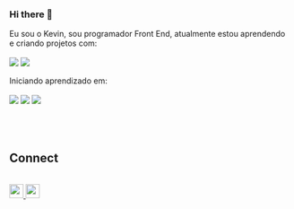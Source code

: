 ### Hi there 👋

Eu sou o Kevin, sou programador Front End, atualmente estou aprendendo e criando projetos com:
<br>
<br>
<img src="https://img.shields.io/badge/HTML5-E34F26?style=for-the-badge&logo=html5&logoColor=white" />
<img src="https://img.shields.io/badge/CSS3-1572B6?style=for-the-badge&logo=css3&logoColor=white"/>
<div>
Iniciando aprendizado em:
<br>
<br>
<img src="https://img.shields.io/badge/JavaScript-323330?style=for-the-badge&logo=javascript&logoColor=F7DF1E"/>
<img src="https://img.shields.io/badge/Node.js-43853D?style=for-the-badge&logo=node.js&logoColor=white"/>
<img src="https://img.shields.io/badge/React-20232A?style=for-the-badge&logo=react&logoColor=61DAFB"/>
</div>
<br>
<br>
<br>
<h2>Connect</h2>
<p>
<br>
<a href="https://www.linkedin.com/in/kevin-lima-9836b21b8/">
  <img width="25px"src="https://cdn-icons-png.flaticon.com/512/1384/1384014.png"/>
</a> 
<a href="https://wa.me/5543998351853">
  <img width="25px"src="https://cdn-icons-png.flaticon.com/512/1384/1384023.png"/>
</a> 
</p>
